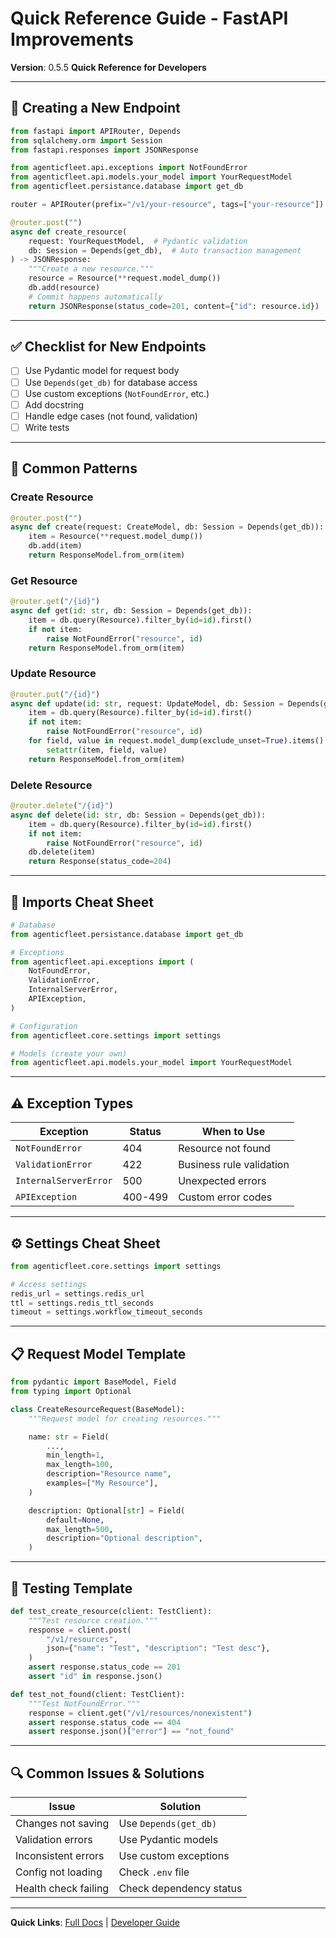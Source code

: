 # Quick Reference Guide - FastAPI Improvements

**Version**: 0.5.5
**Quick Reference for Developers**

---

## 🚀 Creating a New Endpoint

```python
from fastapi import APIRouter, Depends
from sqlalchemy.orm import Session
from fastapi.responses import JSONResponse

from agenticfleet.api.exceptions import NotFoundError
from agenticfleet.api.models.your_model import YourRequestModel
from agenticfleet.persistance.database import get_db

router = APIRouter(prefix="/v1/your-resource", tags=["your-resource"])

@router.post("")
async def create_resource(
    request: YourRequestModel,  # Pydantic validation
    db: Session = Depends(get_db),  # Auto transaction management
) -> JSONResponse:
    """Create a new resource."""
    resource = Resource(**request.model_dump())
    db.add(resource)
    # Commit happens automatically
    return JSONResponse(status_code=201, content={"id": resource.id})
```

---

## ✅ Checklist for New Endpoints

- [ ] Use Pydantic model for request body
- [ ] Use `Depends(get_db)` for database access
- [ ] Use custom exceptions (`NotFoundError`, etc.)
- [ ] Add docstring
- [ ] Handle edge cases (not found, validation)
- [ ] Write tests

---

## 📝 Common Patterns

### Create Resource

```python
@router.post("")
async def create(request: CreateModel, db: Session = Depends(get_db)):
    item = Resource(**request.model_dump())
    db.add(item)
    return ResponseModel.from_orm(item)
```

### Get Resource

```python
@router.get("/{id}")
async def get(id: str, db: Session = Depends(get_db)):
    item = db.query(Resource).filter_by(id=id).first()
    if not item:
        raise NotFoundError("resource", id)
    return ResponseModel.from_orm(item)
```

### Update Resource

```python
@router.put("/{id}")
async def update(id: str, request: UpdateModel, db: Session = Depends(get_db)):
    item = db.query(Resource).filter_by(id=id).first()
    if not item:
        raise NotFoundError("resource", id)
    for field, value in request.model_dump(exclude_unset=True).items():
        setattr(item, field, value)
    return ResponseModel.from_orm(item)
```

### Delete Resource

```python
@router.delete("/{id}")
async def delete(id: str, db: Session = Depends(get_db)):
    item = db.query(Resource).filter_by(id=id).first()
    if not item:
        raise NotFoundError("resource", id)
    db.delete(item)
    return Response(status_code=204)
```

---

## 🔧 Imports Cheat Sheet

```python
# Database
from agenticfleet.persistance.database import get_db

# Exceptions
from agenticfleet.api.exceptions import (
    NotFoundError,
    ValidationError,
    InternalServerError,
    APIException,
)

# Configuration
from agenticfleet.core.settings import settings

# Models (create your own)
from agenticfleet.api.models.your_model import YourRequestModel
```

---

## ⚠️ Exception Types

| Exception             | Status  | When to Use              |
| --------------------- | ------- | ------------------------ |
| `NotFoundError`       | 404     | Resource not found       |
| `ValidationError`     | 422     | Business rule validation |
| `InternalServerError` | 500     | Unexpected errors        |
| `APIException`        | 400-499 | Custom error codes       |

---

## ⚙️ Settings Cheat Sheet

```python
from agenticfleet.core.settings import settings

# Access settings
redis_url = settings.redis_url
ttl = settings.redis_ttl_seconds
timeout = settings.workflow_timeout_seconds
```

---

## 📋 Request Model Template

```python
from pydantic import BaseModel, Field
from typing import Optional

class CreateResourceRequest(BaseModel):
    """Request model for creating resources."""

    name: str = Field(
        ...,
        min_length=1,
        max_length=100,
        description="Resource name",
        examples=["My Resource"],
    )

    description: Optional[str] = Field(
        default=None,
        max_length=500,
        description="Optional description",
    )
```

---

## 🧪 Testing Template

```python
def test_create_resource(client: TestClient):
    """Test resource creation."""
    response = client.post(
        "/v1/resources",
        json={"name": "Test", "description": "Test desc"},
    )
    assert response.status_code == 201
    assert "id" in response.json()

def test_not_found(client: TestClient):
    """Test NotFoundError."""
    response = client.get("/v1/resources/nonexistent")
    assert response.status_code == 404
    assert response.json()["error"] == "not_found"
```

---

## 🔍 Common Issues & Solutions

| Issue                | Solution                |
| -------------------- | ----------------------- |
| Changes not saving   | Use `Depends(get_db)`   |
| Validation errors    | Use Pydantic models     |
| Inconsistent errors  | Use custom exceptions   |
| Config not loading   | Check `.env` file       |
| Health check failing | Check dependency status |

---

**Quick Links**: [Full Docs](./api/fastapi-best-practices.md) | [Developer Guide](./api/developer-guide.md)
